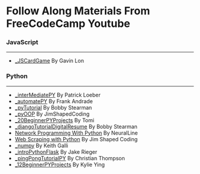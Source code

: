 # Follow Along Materials From FreeCodeCamp Youtube

### JavaScript
---
- [_JSCardGame](https://www.freecodecamp.org/news/improve-your-javascript-skills-by-coding-a-card-game/) By Gavin Lon

### Python
---
- [_interMediatePY](https://www.youtube.com/watch?v=HGOBQPFzWKo) By Patrick Loeber
- [_automatePY](https://www.youtube.com/watch?v=PXMJ6FS7llk) By Frank Andrade
- [_pyTutorial](https://www.youtube.com/watch?v=8124kv-632k) By Bobby Stearman
- [_pyOOP](https://www.youtube.com/watch?v=Ej_02ICOIgs) By JimShapedCoding
- [_20BeginnerPYProjects](https://www.youtube.com/watch?v=pdy3nh1tn6I) By Tomi
- [_djangoTutorialDigitalResume](https://www.youtube.com/watch?v=0oSsLbh_Kv4) By Bobby Stearman
- [Network Programming With Python](https://www.youtube.com/watch?v=FGdiSJakIS4) By NeuralLine
- [Web Scraping with Python](https://www.youtube.com/watch?v=XVv6mJpFOb0&pp=ygUkcHl0aG9uIHdlYiBzY3JhcGluZyBqaW0gZnJlZWNvZGVjYW1w) By Jim Shaped Coding
- [_numpy](https://www.youtube.com/watch?v=QUT1VHiLmmI) By Keith Galli
- [_introPythonFlask](https://www.youtube.com/watch?v=Z1RJmh_OqeA) By Jake Rieger
- [_pingPongTutorialPY](https://www.youtube.com/watch?v=C6jJg9Zan7w) By Christian Thompson
- [_12BeginnerPYProjects](https://www.youtube.com/watch?v=8ext9G7xspg) By Kylie Ying